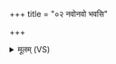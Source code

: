 +++
title = "०२ नवोनवो भवसि"

+++
<details><summary>मूलम् (VS)</summary>

नवो॑नवो भवसि॒ जाय॑मा॒नोऽह्नां॑ के॒तुरु॒षसा॑मे॒ष्यग्र॑म्।  
भा॒गं दे॒वेभ्यो॒ वि द॑धास्या॒यन्प्र च॑न्द्रमस्तिरसे दी॒र्घमायुः॑ ॥
</details>